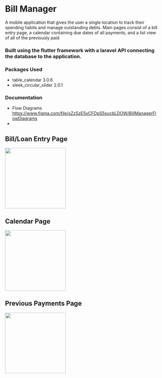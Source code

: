 # Bill Manager

A mobile application that gives the user a single location to track their spending habits and manage outstanding debts. Main pages consist of a bill entry page, a calendar containing due dates of all payments, and a list view of all of the previously paid 

### Built using the flutter framework with a laravel API connecting the database to the application.

### Packages Used
 - table_calendar 3.0.6
 - sleek_circular_slider 2.0.1

### Documentation
 - Flow Diagrams https://www.figma.com/file/sZzSzE5vCFDpS5sucbLDOW/BillManagerFlowDiagrams
 - 

## Bill/Loan Entry Page
<img src="https://user-images.githubusercontent.com/60193729/166257043-8f2b2c14-c203-4145-899f-14fec3568161.png" width="200px" height="auto">

## Calendar Page
<img src="https://user-images.githubusercontent.com/60193729/166257169-02ddfeaa-9006-462f-8f77-a83369a8542e.png" width="200px" heihgt="auto">

## Previous Payments Page
<img src="https://user-images.githubusercontent.com/60193729/166257245-777aac82-7822-447b-9d14-b4548d7eead0.png" width="200px" height="auto">
